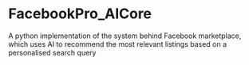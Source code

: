 # FacebookPro_AICore
A python implementation of the system behind Facebook marketplace, which uses AI to recommend the most relevant listings based on a personalised search query
